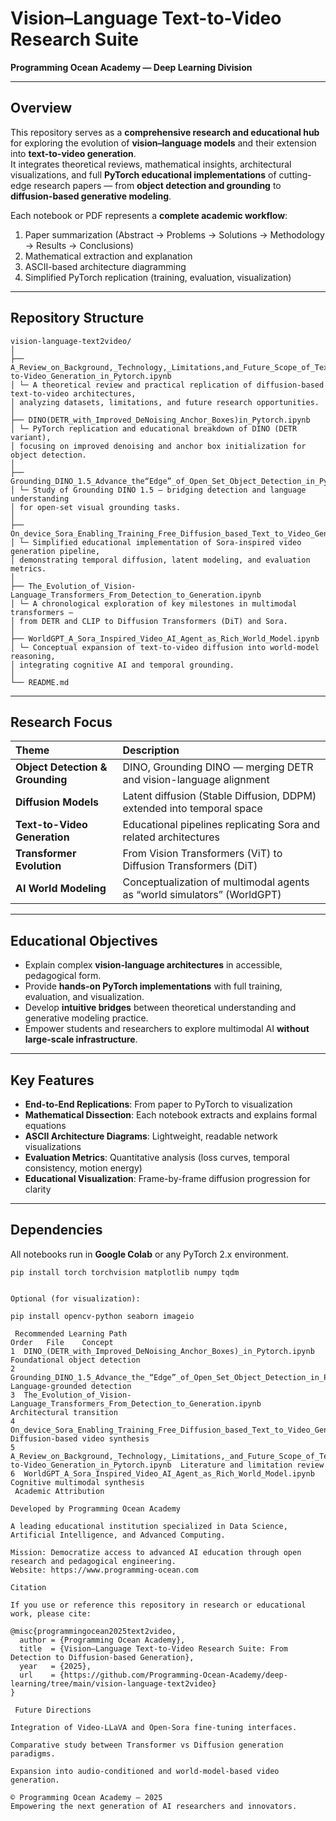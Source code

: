 # Vision–Language Text-to-Video Research Suite  
**Programming Ocean Academy — Deep Learning Division**

---

##  Overview

This repository serves as a **comprehensive research and educational hub** for exploring the evolution of **vision–language models** and their extension into **text-to-video generation**.  
It integrates theoretical reviews, mathematical insights, architectural visualizations, and full **PyTorch educational implementations** of cutting-edge research papers — from **object detection and grounding** to **diffusion-based generative modeling**.

Each notebook or PDF represents a **complete academic workflow**:
1. Paper summarization (Abstract → Problems → Solutions → Methodology → Results → Conclusions)  
2. Mathematical extraction and explanation  
3. ASCII-based architecture diagramming  
4. Simplified PyTorch replication (training, evaluation, visualization)  

---

##  Repository Structure
```
vision-language-text2video/
│
├── A_Review_on_Background,_Technology,_Limitations,and_Future_Scope_of_Text-to-Video_Generation_in_Pytorch.ipynb
│ └─ A theoretical review and practical replication of diffusion-based text-to-video architectures,
│ analyzing datasets, limitations, and future research opportunities.
│
├── DINO(DETR_with_Improved_DeNoising_Anchor_Boxes)in_Pytorch.ipynb
│ └─ PyTorch replication and educational breakdown of DINO (DETR variant),
│ focusing on improved denoising and anchor box initialization for object detection.
│
├── Grounding_DINO_1.5_Advance_the“Edge”_of_Open_Set_Object_Detection_in_Pytorch.ipynb
│ └─ Study of Grounding DINO 1.5 — bridging detection and language understanding
│ for open-set visual grounding tasks.
│
├── On_device_Sora_Enabling_Training_Free_Diffusion_based_Text_to_Video_Generation_in_Pytorch.ipynb
│ └─ Simplified educational implementation of Sora-inspired video generation pipeline,
│ demonstrating temporal diffusion, latent modeling, and evaluation metrics.
│
├── The_Evolution_of_Vision-Language_Transformers_From_Detection_to_Generation.ipynb
│ └─ A chronological exploration of key milestones in multimodal transformers —
│ from DETR and CLIP to Diffusion Transformers (DiT) and Sora.
│
├── WorldGPT_A_Sora_Inspired_Video_AI_Agent_as_Rich_World_Model.ipynb
│ └─ Conceptual expansion of text-to-video diffusion into world-model reasoning,
│ integrating cognitive AI and temporal grounding.
│
└── README.md
```

---

##  Research Focus

| Theme | Description |
|:--|:--|
| **Object Detection & Grounding** | DINO, Grounding DINO — merging DETR and vision-language alignment |
| **Diffusion Models** | Latent diffusion (Stable Diffusion, DDPM) extended into temporal space |
| **Text-to-Video Generation** | Educational pipelines replicating Sora and related architectures |
| **Transformer Evolution** | From Vision Transformers (ViT) to Diffusion Transformers (DiT) |
| **AI World Modeling** | Conceptualization of multimodal agents as “world simulators” (WorldGPT) |

---

##  Educational Objectives

- Explain complex **vision-language architectures** in accessible, pedagogical form.  
- Provide **hands-on PyTorch implementations** with full training, evaluation, and visualization.  
- Develop **intuitive bridges** between theoretical understanding and generative modeling practice.  
- Empower students and researchers to explore multimodal AI **without large-scale infrastructure**.

---

##  Key Features

- **End-to-End Replications**: From paper to PyTorch to visualization  
- **Mathematical Dissection**: Each notebook extracts and explains formal equations  
- **ASCII Architecture Diagrams**: Lightweight, readable network visualizations  
- **Evaluation Metrics**: Quantitative analysis (loss curves, temporal consistency, motion energy)  
- **Educational Visualization**: Frame-by-frame diffusion progression for clarity  

---

## Dependencies

All notebooks run in **Google Colab** or any PyTorch 2.x environment.

```
pip install torch torchvision matplotlib numpy tqdm


Optional (for visualization):

pip install opencv-python seaborn imageio

 Recommended Learning Path
Order	File	Concept
1️	DINO_(DETR_with_Improved_DeNoising_Anchor_Boxes)_in_Pytorch.ipynb	Foundational object detection
2️	Grounding_DINO_1.5_Advance_the_“Edge”_of_Open_Set_Object_Detection_in_Pytorch.ipynb	Language-grounded detection
3️	The_Evolution_of_Vision-Language_Transformers_From_Detection_to_Generation.ipynb	Architectural transition
4️	On_device_Sora_Enabling_Training_Free_Diffusion_based_Text_to_Video_Generation_in_Pytorch.ipynb	Diffusion-based video synthesis
5️	A_Review_on_Background,_Technology,_Limitations,_and_Future_Scope_of_Text-to-Video_Generation_in_Pytorch.ipynb	Literature and limitation review
6️	WorldGPT_A_Sora_Inspired_Video_AI_Agent_as_Rich_World_Model.ipynb	Cognitive multimodal synthesis
 Academic Attribution

Developed by Programming Ocean Academy

A leading educational institution specialized in Data Science, Artificial Intelligence, and Advanced Computing.

Mission: Democratize access to advanced AI education through open research and pedagogical engineering.
Website: https://www.programming-ocean.com

Citation

If you use or reference this repository in research or educational work, please cite:

@misc{programmingocean2025text2video,
  author = {Programming Ocean Academy},
  title  = {Vision–Language Text-to-Video Research Suite: From Detection to Diffusion-based Generation},
  year   = {2025},
  url    = {https://github.com/Programming-Ocean-Academy/deep-learning/tree/main/vision-language-text2video}
}

 Future Directions

Integration of Video-LLaVA and Open-Sora fine-tuning interfaces.

Comparative study between Transformer vs Diffusion generation paradigms.

Expansion into audio-conditioned and world-model-based video generation.

© Programming Ocean Academy — 2025
Empowering the next generation of AI researchers and innovators.


